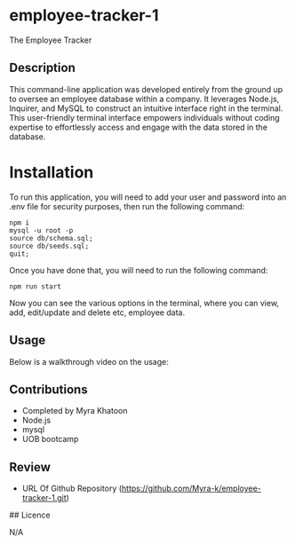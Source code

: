 # employee-tracker-1

The Employee Tracker

## Description

This command-line application was developed entirely from the ground up to oversee an employee database within a company. It leverages Node.js, Inquirer, and MySQL to construct an intuitive interface right in the terminal. This user-friendly terminal interface empowers individuals without coding expertise to effortlessly access and engage with the data stored in the database.

# Installation

To run this application, you will need to add your user and password into an .env file for security purposes, then run the following command:

```
npm i
mysql -u root -p
source db/schema.sql;
source db/seeds.sql;
quit;
```

Once you have done that, you will need to run the following command:

```
npm run start
```

Now you can see the various options in the terminal, where you can view, add, edit/update and delete etc, employee data.

## Usage

Below is a walkthrough video on the usage: 


 
## Contributions

* Completed by Myra Khatoon
* Node.js
* mysql
* UOB bootcamp

## Review

* URL Of Github Repository (https://github.com/Myra-k/employee-tracker-1.git)

## Licence

N/A
